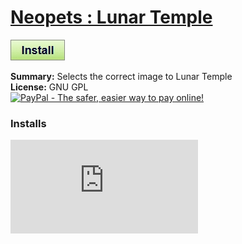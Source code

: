 # [Neopets : Lunar Temple](.)

[![Install](../../resources/image/install_button.jpg)](../../../../raw/master/scripts/Neopets_Lunar_Temple/28359.user.js)

**Summary:** Selects the correct image to Lunar Temple<br />
**License:** GNU GPL<br />
[![PayPal - The safer, easier way to pay online!](https://www.paypalobjects.com/en_US/i/btn/btn_donate_SM.gif "PayPal - The safer, easier way to pay online!")](http://goo.gl/Fv19S)


### Installs
![Daily installs](http://gm.wesley.eti.br/count.php?id=scripts/scripts/Neopets_Lunar_Temple/28359.user.js&type=image)
